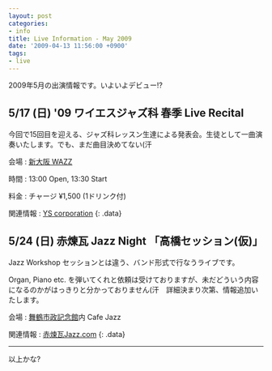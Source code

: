 ```yaml
---
layout: post
categories:
- info
title: Live Information - May 2009
date: '2009-04-13 11:56:00 +0900'
tags:
- live
---
```

2009年5月の出演情報です。いよいよデビュー!?

5/17 (日) '09 ワイエスジャズ科 春季 Live Recital
---

今回で15回目を迎える、ジャズ科レッスン生達による発表会。生徒として一曲演奏いたします。でも、まだ曲目決めてない(汗
  
会場
: [新大阪 WAZZ][1]

時間
: 13:00 Open, 13:30 Start

料金
: チャージ ¥1,500 (1ドリンク付)

関連情報
: [YS corporation][2]
{: .data}

5/24 (日) 赤煉瓦 Jazz Night 「高橋セッション(仮)」
---

Jazz Workshop セッションとは違う、バンド形式で行なうライブです。
  
Organ, Piano etc. を弾いてくれと依頼は受けておりますが、未だどういう内容になるのかがはっきりと分かっておりません(汗　詳細決まり次第、情報追加いたします。

会場
: [舞鶴市政記念館][3]内 Cafe Jazz

関連情報
: [赤煉瓦Jazz.com][4]
{: .data}

- - - 

以上かな?



[1]: http://wazz.jp/
[2]: http://www.ys-co.org/
[3]: http://www.redbrick.jp/shiseikinenkan/
[4]: http://www.akarengajazz.com/
